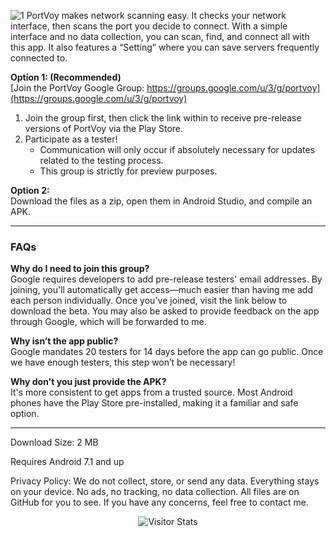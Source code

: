![1](https://github.com/user-attachments/assets/685d3fea-d2eb-4dde-b2a9-b0b1a3c3d493)
PortVoy makes network scanning easy. It checks your network interface, then scans the port you decide to connect. With a simple interface and no data collection, you can scan, find, and connect all with this app. It also features a “Setting” where you can save servers frequently connected to.


**Option 1: (Recommended)**  
[Join the PortVoy Google Group: https://groups.google.com/u/3/g/portvoy](https://groups.google.com/u/3/g/portvoy) 


1. Join the group first, then click the link within to receive pre-release versions of PortVoy via the Play Store.
2. Participate as a tester!  
   - Communication will only occur if absolutely necessary for updates related to the testing process.  
   - This group is strictly for preview purposes.

**Option 2:**  
Download the files as a zip, open them in Android Studio, and compile an APK.

---

### FAQs

**Why do I need to join this group?**  
Google requires developers to add pre-release testers' email addresses. By joining, you'll automatically get access—much easier than having me add each person individually. Once you've joined, visit the link below to download the beta. You may also be asked to provide feedback on the app through Google, which will be forwarded to me.

**Why isn’t the app public?**  
Google mandates 20 testers for 14 days before the app can go public. Once we have enough testers, this step won’t be necessary!

**Why don't you just provide the APK?**  
It's more consistent to get apps from a trusted source. Most Android phones have the Play Store pre-installed, making it a familiar and safe option.

---
Download Size: 2 MB

Requires Android 7.1 and up

Privacy Policy: We do not collect, store, or send any data. Everything stays on your device. No ads, no tracking, no data collection. All files are on GitHub for you to see. If you have any concerns, feel free to contact me.

 <div align="center">
     <img alt="Visitor Stats" 
         src="https://widgetbite.com/stats/prabhaavp"/>  
 </div>

